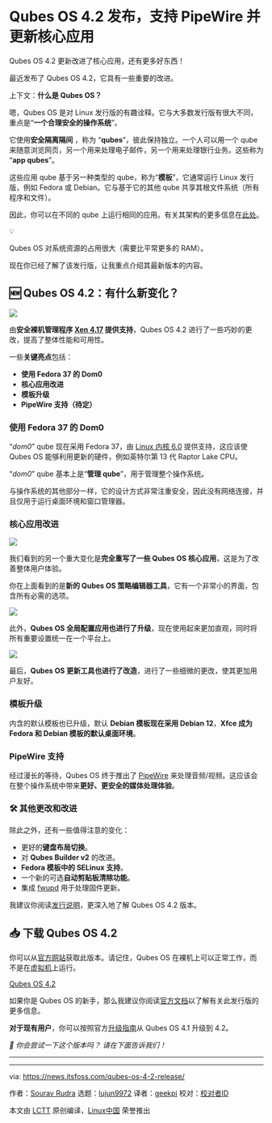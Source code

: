[#]: subject: "Qubes OS 4.2 Releases With PipeWire Support And Refreshed Core Apps"
[#]: via: "https://news.itsfoss.com/qubes-os-4-2-release/"
[#]: author: "Sourav Rudra https://news.itsfoss.com/author/sourav/"
[#]: collector: "lujun9972/lctt-scripts-1700446145"
[#]: translator: "geekpi"
[#]: reviewer: " "
[#]: publisher: " "
[#]: url: " "

Qubes OS 4.2 发布，支持 PipeWire 并更新核心应用
======
Qubes OS 4.2 更新改进了核心应用，还有更多好东西！

最近发布了 Qubes OS 4.2，它具有一些重要的改进。

上下文：**什么是 Qubes OS？**

嗯，Qubes OS 是对 Linux 发行版的有趣诠释。它与大多数发行版有很大不同，重点是“**一个合理安全的操作系统**”。

它使用**安全隔离隔间** ，称为 “**qubes**”，彼此保持独立。一个人可以用一个 qube 来随意浏览网页，另一个用来处理电子邮件，另一个用来处理银行业务。这些称为 “**app qubes**”。

这些应用 qube 基于另一种类型的 qube，称为“**模板**”，它通常运行 Linux 发行版，例如 Fedora 或 Debian。它与基于它的其他 qube 共享其根文件系统（所有程序和文件）。

因此，你可以在不同的 qube 上运行相同的应用。有关其架构的更多信息在[此处][1]。

💡

Qubes OS 对系统资源的占用很大（需要比平常更多的 RAM）。

现在你已经了解了该发行版，让我重点介绍其最新版本的内容。

## 🆕 Qubes OS 4.2：有什么新变化？

![][2]

由**安全裸机管理程序 [Xen 4.17][3] 提供支持**，Qubes OS 4.2 进行了一些巧妙的更改，提高了整体性能和可用性。

一些**关键亮点**包括：

   * **使用 Fedora 37 的 Dom0**
   * **核心应用改进**
   * **模板升级**
   * **PipeWire 支持（待定）**



### 使用 Fedora 37 的 Dom0

“_dom0_” qube 现在采用 Fedora 37，由 [Linux 内核 6.0][4] 提供支持，这应该使 Qubes OS 能够利用更新的硬件，例如英特尔第 13 代 Raptor Lake CPU。

“_dom0_” qube 基本上是“**管理 qube**”，用于管理整个操作系统。

与操作系统的其他部分一样，它的设计方式非常注重安全，因此没有网络连接，并且仅用于运行桌面环境和窗口管理器。

### 核心应用改进

![][6]

我们看到的另一个重大变化是**完全重写了一些 Qubes OS 核心应用**，这是为了改善整体用户体验。

你在上面看到的是**新的 Qubes OS 策略编辑器工具**，它有一个非常小的界面，包含所有必需的选项。

![][7]

此外，**Qubes OS 全局配置应用也进行了升级**，现在使用起来更加直观，同时将所有重要设置统一在一个平台上。

![][8]

最后，**Qubes OS 更新工具也进行了改造**，进行了一些细微的更改，使其更加用户友好。

### 模板升级

内含的默认模板也已升级，默认 **Debian 模板现在采用 Debian 12**，**Xfce 成为 Fedora 和 Debian 模板的默认桌面环境**。

### PipeWire 支持

经过漫长的等待，Qubes OS 终于推出了 [PipeWire][9] 来处理音频/视频。这应该会在整个操作系统中带来**更好、更安全的媒体处理体验**。

### 🛠️ 其他更改和改进

除此之外，还有一些值得注意的变化：

   * 更好的**键盘布局切换**。
   * 对 **Qubes Builder v2** 的改进。
   * **Fedora 模板中的 SELinux 支持**。
   * 一个新的可选**自动剪贴板清除功能**。
   * 集成 [fwupd][10] 用于处理固件更新。



我建议你阅读[发行说明][11]，更深入地了解 Qubes OS 4.2 版本。

## 📥 下载 Qubes OS 4.2

你可以从[官方网站][12]获取此版本。请记住，Qubes OS 在裸机上可以正常工作，而不是在[虚拟机][13]上运行。

[Qubes OS 4.2][12]

如果你是 Qubes OS 的新手，那么我建议你阅读[官方文档][14]以了解有关此发行版的更多信息。

**对于现有用户**，你可以按照官方[升级指南][15]从 Qubes OS 4.1 升级到 4.2。

_💬 你会尝试一下这个版本吗？ 请在下面告诉我们！_
* * *

--------------------------------------------------------------------------------

via: https://news.itsfoss.com/qubes-os-4-2-release/

作者：[Sourav Rudra][a]
选题：[lujun9972][b]
译者：[geekpi](https://github.com/geekpi)
校对：[校对者ID](https://github.com/校对者ID)

本文由 [LCTT](https://github.com/LCTT/TranslateProject) 原创编译，[Linux中国](https://linux.cn/) 荣誉推出

[a]: https://news.itsfoss.com/author/sourav/
[b]: https://github.com/lujun9972
[1]: https://www.qubes-os.org/doc/architecture/
[2]: https://news.itsfoss.com/content/images/2023/09/Qubes_OS_4.2.png
[3]: https://xenproject.org/2022/12/14/xen-project-releases-version-4-17-with-enhanced-security-higher-performance-improved-embedded-static-configuration-and-speculative-mitigation-support/
[4]: https://news.itsfoss.com/linux-6-0-release/
[5]: https://news.itsfoss.com/content/images/size/w256h256/2022/08/android-chrome-192x192.png
[6]: https://news.itsfoss.com/content/images/2023/12/Qubes_OS_4.2_b.png
[7]: https://news.itsfoss.com/content/images/2023/12/Qubes_OS_4.2_c.png
[8]: https://news.itsfoss.com/content/images/2023/12/Qubes_OS_4.2_d.png
[9]: https://pipewire.org/
[10]: https://github.com/fwupd/fwupd
[11]: https://www.qubes-os.org/doc/releases/4.2/release-notes/
[12]: https://www.qubes-os.org/downloads/
[13]: https://itsfoss.com/virtual-machine/
[14]: https://www.qubes-os.org/doc/getting-started/
[15]: https://www.qubes-os.org/doc/upgrade/4.2/
